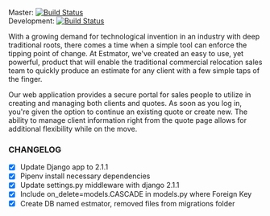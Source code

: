 Master: [![Build Status](https://travis-ci.org/Estmator/EstmatorApp.svg?branch=master)](https://travis-ci.org/Estmator/EstmatorApp)  
Development: [![Build Status](https://travis-ci.org/Estmator/EstmatorApp.svg?branch=development)](https://travis-ci.org/Estmator/EstmatorApp)  

With a growing demand for technological invention in an industry with deep traditional roots, there comes a time when a simple tool can enforce the tipping point of change. At Estmator, we've created an easy to use, yet powerful, product that will enable the traditional commercial relocation sales team to quickly produce an estimate for any client with a few simple taps of the finger.

Our web application provides a secure portal for sales people to utilize in creating and managing both clients and quotes. As soon as you log in, you're given the option to continue an existing quote or create new. The ability to manage client information right from the quote page allows for additional flexibility while on the move.



### CHANGELOG
- [x] Update Django app to 2.1.1
- [x] Pipenv install necessary dependencies
- [x] Update settings.py middleware with django 2.1.1
- [x] Include on_delete=models.CASCADE in models.py where Foreign Key
- [x] Create DB named estmator, removed files from migrations folder
